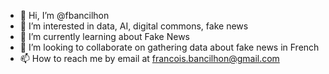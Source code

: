 - 👋 Hi, I’m @fbancilhon
- 👀 I’m interested in data, AI, digital commons, fake news
- 🌱 I’m currently learning about Fake News
- 💞️ I’m looking to collaborate on gathering data about fake news in French
- 📫 How to reach me by email at francois.bancilhon@gmail.com

<!---
fbancilhon/fbancilhon is a ✨ special ✨ repository because its `README.md` (this file) appears on your GitHub profile.
You can click the Preview link to take a look at your changes.
--->
